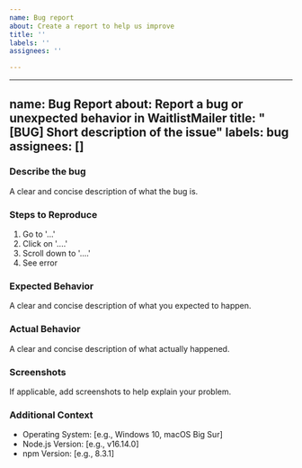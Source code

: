 ```yaml
---
name: Bug report
about: Create a report to help us improve
title: ''
labels: ''
assignees: ''

---
```


---
name: Bug Report
about: Report a bug or unexpected behavior in WaitlistMailer
title: "[BUG] Short description of the issue"
labels: bug
assignees: []
---

### Describe the bug

A clear and concise description of what the bug is.

### Steps to Reproduce

1. Go to '...'
2. Click on '....'
3. Scroll down to '....'
4. See error

### Expected Behavior

A clear and concise description of what you expected to happen.

### Actual Behavior

A clear and concise description of what actually happened.

### Screenshots

If applicable, add screenshots to help explain your problem.

### Additional Context

- Operating System: [e.g., Windows 10, macOS Big Sur]
- Node.js Version: [e.g., v16.14.0]
- npm Version: [e.g., 8.3.1]
